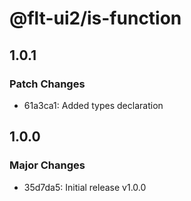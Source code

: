 # @flt-ui2/is-function

## 1.0.1

### Patch Changes

- 61a3ca1: Added types declaration

## 1.0.0

### Major Changes

- 35d7da5: Initial release v1.0.0
